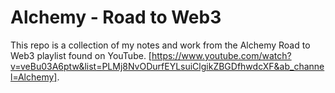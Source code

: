 # Alchemy - Road to Web3
This repo is a collection of my notes and work from the Alchemy Road to Web3 playlist found on YouTube. [https://www.youtube.com/watch?v=veBu03A6ptw&list=PLMj8NvODurfEYLsuiClgikZBGDfhwdcXF&ab_channel=Alchemy].